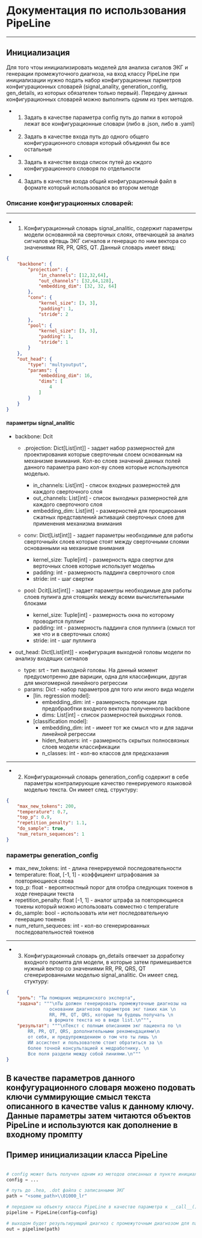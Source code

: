 # Документация по использования PipeLine
---

## Инициализация

Для того чтоы инициализировать моделей для анализа сигалов ЭКГ и генерации промежуточного диагноза, на вход классу PipeLine при инициализации нужно подать набор конфигурационных парметров конфигурационных словарей (signal_anality, generation_config, gen_details, из которых обязателен только первый). Передачу данных конфигурационных словарей можно выполнить одним из трех методов. 

- 1) Задать в качестве параметра config путь до папки в которой лежат все конфигурационные словари (либо в .json, либо в .yaml) 
- 2) Задать в качестве входа путь до одного общего конфигурационного словаря который объядинял бы все остальные
- 3) Задать в качестве входа список путей до кждого конфигурационного словоря по отдельности
- 4) Задать в качестве входа общий конфигурационный файл в формате который использовался во втором методе


### Описание конфигурационных словарей:
---
- 1) Конфигурационный словарь signal_analitic, содержит параметры модели основанной на сверточных слоях, отвечающей за анализ сигналов кфтвщь ЭКГ сигналов и генерацю по ним вектора со значениями RR, PR, QRS, QT. Данный словарь имеет ввид:
```json
{
    "backbone": {
        "projection": {
            "in_channels": [12,32,64],
            "out_channels": [32,64,128],
            "embedding_dim": [32, 32, 64]
        },
        "conv": {
            "kernel_size": [3, 3],
            "padding": 1,
            "stride": 2
        },
        "pool": {
            "kernel_size": [3, 3],
            "padding": 1,
            "stride": 1
        }
    },
    "out_head": {
        "type": "multyoutput",
        "params": {
            "embedding_dim": 16,
            "dims": [
                4
            ]
        }
    }
}
```

#### параметры signal_analitic
- backbone: Dcit
    - .projection: Dict[List[int]] - задает набор размерностей для проектирования которые сверточным слоем основанным на механизме внимания. Кол-во слоев значений данных полей данного параметра рано кол-ву слоев которые используеются моделью.

        - in_channels: List[int] - список входных размерностей для каждого сверточного слоя 
        - out_channels: List[int] - список выходных размерностей для каждого сверточного слоя
        - embedding_dim: List[int] - размерностей для проецироания сжатных представлений активаций сверточных слоев для применения механизма внимания

    - conv: Dict[List[int]] - задает параметры необходимые для работы сверточныйх слоев которые стоят между сверточными слоями основанными на механизме внимания
        - kernel_size: Tuple[int] - размерность ядра свертки для верточных слоев которые использует модельь
        - padding: int - размерность паддинга сверточного слоя
        - stride: int - шаг свертки

    - pool: Dcit[List[int]] - задает параметры необходимые для работы слоев пулинга для стоящийх между всеми вычислительными блоками
        - kernel_size: Tuple[int] - размерность окна по которому проводится пуллинг
        - padding: int - размерность паддинга слоя пуллинга (смысл тот же что и в сверточных слоях)
        - stride: int - шаг пуллинга
    
- out_head: Dict[List[int]] - конфигурация выходной головы модели по анализу входящих сигналов
    - type: srt - тип выходной головы. На данный момент предусмотренно две вариции, одна для классификции, другая для многомерной линейного регрессии
    - params: Dict - набор параметров для того или иного вида модели 
        - [lin. regression model]:
            - embedding_dim: int - размерность проекции лдя предобраобтки входного вектора полученного backbone
            - dims: List[int] - список размерностей выходных голов.
        - [classification model]: 
            - embedding_dim: int - имеет тот же смысл что и для задачи линейной регрессии
            - hiden_featuers: int - размерность скрытых полносвязных слоев модели классификации
            - n_classes: int - кол-во классов для предсказания 

---

- 2) Конфигурационный словарь generation_config содержит в себе параметры контралирующие качество генерируемого языковой моделью текста. Он имеет след. структуру:

```json
{
    "max_new_tokens": 200,
    "temperature": 0.7,
    "top_p": 0.9,
    "repetition_penalty": 1.1,
    "do_sample": true,
    "num_return_sequences": 1
}
```

### параметры generation_config

- max_new_tokens: int - длина генерируемой последовательности
- temperature: float, [-1, 1] - коэффициент штрафования за повторяющиеся слова
- top_p: float - вероятностный порог для отобра следующих токенов в ходе генерации текста
- repetition_penalty: float [-1, 1] - аналог штрафа за повторяющиеся токены который можно использовать совместно с temperature
- do_sample: bool - использовать или нет последовательную генерацию токенов
- num_return_sequeces: int - кол-во сгенерированных последовательностей токенов

---

- 3) Конфигурационный словарь gn_details отвечает за доработку входного промпта для модели, в которые затем примешивается нужный вектор со значениями RR, PR, QRS, QT сгенерированными моделью signal_analitic. Он имеет след. стуктуру:

```json
{
    "роль": "Ты помощник медицинского эксперта",
    "задача": """\nТы должен генерировать промежуточные диагнозы на                
                основании диагнозов параметров экг таких как \n                
                RR, PR, QT, QRS, которые ты будешь получать \n                
                в формате текста но в виде list.\n""",
    "результат": """\nТекст с полным описанием экг пациента по \n                
        RR, PR, QT, QRS, дополнительными рекомендациями\n                
        от себя, и предупрежедением о том что ты лишь \n                
        ИИ ассистент и пользователю стоит обратиться за \n                
        более точной консультацией к медработнику. \n                
        Все поля раздели между собой линиями.\n"""
}
```

В качестве параметров данного конфугурационного словаря можено подовать ключи суммирующие смысл текста описанного в качестве valus к данному ключу. Данные параметры затем читаются объектов PipeLine и используются как дополнение в входному промпту
---

## Пример инициализации класса PipeLine

```python

# config может быть получен одним из методов описанных в пункте инициализации.
config = ...

# путь до .hea, .dot файла с записанными ЭКГ 
path = "<some_path>\\01000_lr"

# передаем на объекту класса PipeLine в качестве параметра к __call__() методу путь до переменную path
pipeline = PipeLine(config=config)

# выходом будет результирующий диагноз с промежуточным диагнозом для пациента по его входной кардиограмме.
out = pipeline(path)
```
